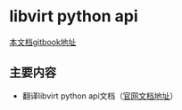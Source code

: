 # libvirt python api

[本文档gitbook地址](https://frank6866.gitbooks.io/libvirt-python-doc/content/)

## 主要内容

* 翻译libvirt python api文档（[官网文档地址](http://libvirt.org/docs/libvirt-appdev-guide-python/en-US/html/)）
